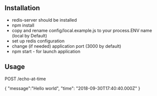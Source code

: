 ## Installation
* redis-server should be installed
* npm install
* copy and rename config/local.example.js to your process.ENV name (local by Default)
* set up redis configuration
* change (if needed) application port (3000 by default)
* npm start - for launch application

## Usage
POST /echo-at-time

{
	"message":"Hello world",
	"time": "2018-09-30T17:40:40.000Z"
}